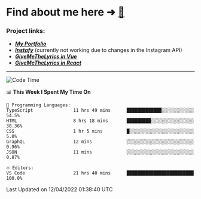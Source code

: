 # Find about me here ➜ [🧑](https://pauabella.dev)

### Project links:
- ***[My Portfolio](https://pauabella.dev)***
- ***[Instafy](https://instafy.me)*** (currently not working due to changes in the Instagram API)
- ***[GiveMeTheLyrics in Vue](https://lyrics.pauabella.dev)***
- ***[GiveMeTheLyrics in React](https://pauabella.dev/GiveMeTheLyrics)***

---
<!--START_SECTION:waka-->
![Code Time](http://img.shields.io/badge/Code%20Time-942%20hrs%2038%20mins-blue)

📊 **This Week I Spent My Time On** 

```text
💬 Programming Languages: 
TypeScript               11 hrs 49 mins      █████████████░░░░░░░░░░░░   54.5% 
HTML                     8 hrs 18 mins       █████████░░░░░░░░░░░░░░░░   38.36% 
CSS                      1 hr 5 mins         █░░░░░░░░░░░░░░░░░░░░░░░░   5.0% 
GraphQL                  12 mins             ░░░░░░░░░░░░░░░░░░░░░░░░░   0.96% 
JSON                     11 mins             ░░░░░░░░░░░░░░░░░░░░░░░░░   0.87%

🔥 Editors: 
VS Code                  21 hrs 40 mins      █████████████████████████   100.0%

```


 Last Updated on 12/04/2022 01:38:40 UTC
<!--END_SECTION:waka-->
